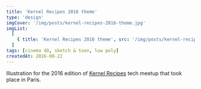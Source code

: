 ```yaml
---
title: 'Kernel Recipes 2016 theme'
type: 'design'
imgCover: '/img/posts/kernel-recipes-2016-theme.jpg'
imgList:
  [
    { title: 'Kernel Recipes 2016 theme', src: '/img/posts/kernel-recipes-2016-theme_1.jpg' },
  ]
tags: [cinema 4D, sketch & toon, low poly]
createdAt: 2016-08-22
---
```


Illustration for the 2016 edition of [Kernel Recipes](https://kernel-recipes.org) tech meetup that took place in Paris.
<!--more-->